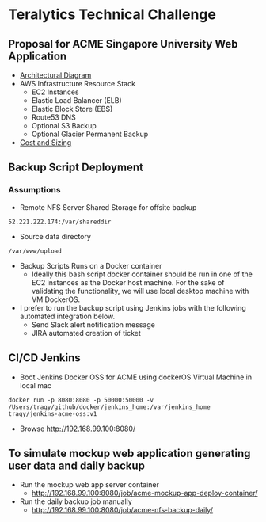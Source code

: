# Teralytics Technical Challenge

## Proposal for ACME Singapore University Web Application
  * [Architectural Diagram](https://github.com/traqy/test-teralytics-docker-wp-nginx/raw/acme-su-webapp/docs/acme-aws-diagram.png)
  * AWS Infrastructure Resource Stack 
    * EC2 Instances
    * Elastic Load Balancer (ELB)
    * Elastic Block Store (EBS)
    * Route53 DNS
    * Optional S3 Backup
    * Optional Glacier Permanent Backup
  * [Cost and Sizing](https://github.com/traqy/test-teralytics-docker-wp-nginx/raw/acme-su-webapp/docs/Tera-Test%20ACME-SU%20Proposal.xlsx)


## Backup Script Deployment
### Assumptions
  * Remote NFS Server Shared Storage for offsite backup
```
52.221.222.174:/var/shareddir
```
  * Source data directory
```
/var/www/upload
```
  * Backup Scripts Runs on a Docker container
    * Ideally this bash script docker container should be run in one of the EC2 instances as the Docker host machine. For the sake of validating the functionality, we will use local desktop machine with VM DockerOS.
  * I prefer to run the backup script using Jenkins jobs with the following automated integration below. 
      * Send Slack alert notification message
      * JIRA automated creation of ticket
 ## CI/CD Jenkins
  * Boot Jenkins Docker OSS for ACME using dockerOS Virtual Machine in local mac
```
docker run -p 8080:8080 -p 50000:50000 -v /Users/traqy/github/docker/jenkins_home:/var/jenkins_home traqy/jenkins-acme-oss:v1
```
  * Browse http://192.168.99.100:8080/
## To simulate mockup web application generating user data and daily backup
  * Run the mockup web app server container
    * http://192.168.99.100:8080/job/acme-mockup-app-deploy-container/
  * Run the daily backup job manually
    * http://192.168.99.100:8080/job/acme-nfs-backup-daily/
